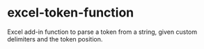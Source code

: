 # excel-token-function
Excel add-in function to parse a token from a string, given custom delimiters and the token position.
